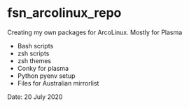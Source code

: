 # fsn_arcolinux_repo
Creating my own packages for ArcoLinux. Mostly for Plasma

* Bash scripts
* zsh scripts
* zsh themes
* Conky for plasma
* Python pyenv setup
* Files for Australian mirrorlist

Date: 20 July 2020
